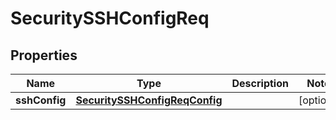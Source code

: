 # SecuritySSHConfigReq

## Properties
Name | Type | Description | Notes
------------ | ------------- | ------------- | -------------
**sshConfig** | [**SecuritySSHConfigReqConfig**](SecuritySSHConfigReqConfig.md) |  |  [optional]
